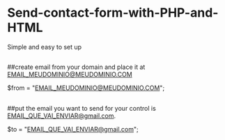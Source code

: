 # Send-contact-form-with-PHP-and-HTML
Simple and easy to set up
##

##create email from your domain and place it at EMAIL_MEUDOMINIO@MEUDOMINIO.COM

$from = "EMAIL_MEUDOMINIO@MEUDOMINIO.COM";
##

##put the email you want to send for your control is EMAIL_QUE_VAI_ENVIAR@gmail.com.

$to = "EMAIL_QUE_VAI_ENVIAR@gmail.com";
